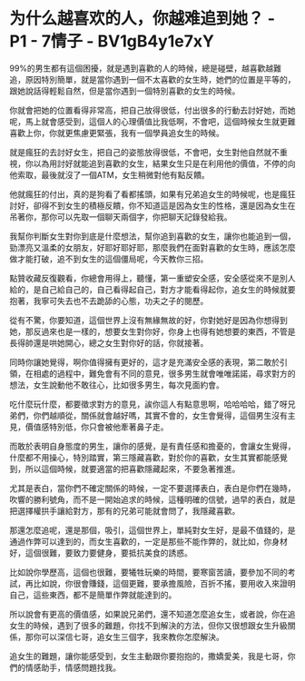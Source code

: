 # 为什么越喜欢的人，你越难追到她？ - P1 - 7情子 - BV1gB4y1e7xY

99%的男生都有這個困擾，就是遇到喜歡的人的時候，總是碰壁，越喜歡越難追，原因特別簡單，就是當你遇到一個不太喜歡的女生時，她們的位置是平等的，跟她說話得輕鬆自然，但是當你遇到一個特別喜歡的女生的時候。

你就會把她的位置看得非常高，把自己放得很低，付出很多的行動去討好她，而她呢，馬上就會感受到，這個人的心理價值比我低啊，不會吧，這個時候女生就更難喜歡上你，你就更焦慮更緊張，我有一個學員追女生的時候。

就是瘋狂的去討好女生，把自己的姿態放得很低，不會吧，女生對他自然就不重視，你以為用討好就能追到喜歡的女生，結果女生只是在利用他的價值，不停的向他索取，最後就沒了一個ATM，女生稍微對他有點反饋。

他就瘋狂的付出，真的是狗看了看都搖頭，如果有兄弟追女生的時候呢，也是瘋狂討好，卻得不到女生的積極反饋，你不知道這是因為女生的性格，還是因為女生在吊著你，那你可以先取一個聊天兩個字，你把聊天記錄發給我。

我幫你判斷女生對你到底是什麼想法，幫你追到喜歡的女生，讓你也能追到一個，勁漂亮又溫柔的女朋友，好耶好耶好耶，那麼我們在面對喜歡的女生時，應該怎麼做才能打破，追不到女生的這個僵局呢，今天教你三招。

點贊收藏反復觀看，你總會用得上，聽懂，第一重塑安全感，安全感從來不是別人給的，是自己給自己的，自己看得起自己，對方才能看得起你，追女生的時候就要抱著，我寧可失去也不去跪舔的心態，功夫之子的閱歷。

從有不驚，你要知道，這個世界上沒有無緣無故的好，你對她好是因為你想得到她，那反過來也是一樣的，想要女生對你好，你身上也得有她想要的東西，不管是長得帥還是哄她開心，總之女生對你好的話，你就接著。

同時你讓她覺得，啊你值得擁有更好的，這才是充滿安全感的表現，第二敢於引領，在相處的過程中，難免會有不同的意見，很多男生就會唯唯諾諾，尋求對方的想法，女生說動他不敢往心，比如很多男生，每次見面約會。

吃什麼玩什麼，都要徵求對方的意見，誒你這人有點意思啊，哈哈哈哈，錯了呀兄弟們，你們越順從，關係就會越好嗎，其實不會的，女生會覺得，這個男生沒有主見，價值感特別低，你只會被他牽著鼻子走。

而敢於表明自身態度的男生，讓你的感覺，是有責任感和擔憂的，會讓女生覺得，什麼都不用操心，特別踏實，第三隱藏喜歡，對於你的喜歡，女生其實都能感覺到，所以這個時候，就要適當的把喜歡隱藏起來，不要急著推進。

尤其是表白，當你們不確定關係的時候，一定不要選擇表白，表白是你們在幾時，吹響的勝利號角，而不是一開始追求的時候，這種明確的信號，過早的表白，就是把選擇權拱手讓給對方，那有的兄弟可能就會問了，我隱藏喜歡。

那還怎麼追呢，還是那個，吸引，這個世界上，單純對女生好，是最不值錢的，是通過作弊可以達到的，而女生喜歡的，一定是那些不能作弊的，就比如，你身材好，這個很難，要致力要健身，要抵抗美食的誘惑。

比如說你學歷高，這個也很難，要犧牲玩樂的時間，要寒窗苦讀，要參加不同的考試，再比如說，你很會賺錢，這個更難，要承擔風險，百折不搖，要用收入來證明自己，這些東西，都不是簡單作弊就能達到的。

所以說會有更高的價值感，如果說兄弟們，還不知道怎麼追女生，或者說，你在追女生的時候，遇到了很多的難題，你找不到解決的方法，但你又很想跟女生升級關係，那你可以深信七哥，追女生三個字，我來教你怎麼解決。

追女生的難題，讓你能感受到，女生主動跟你要抱抱的，撒嬌愛美，我是七哥，你們的情感助手，情感問題找我。